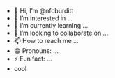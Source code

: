 - 👋 Hi, I’m @nfcburditt
- 👀 I’m interested in ...
- 🌱 I’m currently learning ...
- 💞️ I’m looking to collaborate on ...
- 📫 How to reach me ...
- 😄 Pronouns: ...
- ⚡ Fun fact: ...
- cool
<!---
nfcburditt/nfcburditt is a ✨ special ✨ repository because its `README.md` (this file) appears on your GitHub profile.
You can click the Preview link to take a look at your changes.
--->
